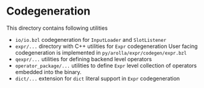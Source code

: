 # Codegeneration

This directory contains following utilities
* `io/io.bzl` codegeneration for `InputLoader` and `SlotListener`
* `expr/...` directory with C++ utilities for `Expr` codegeneration
  User facing codegeneration is implemented in
  `py/arolla/expr/codegen/expr.bzl`
* `qexpr/...` utilities for defining backend level operators
* `operator_package/...` utilities to define `Expr` level collection
  of operators embedded into the binary.
* `dict/...` extension for `dict` literal support in `Expr` codegeneration
